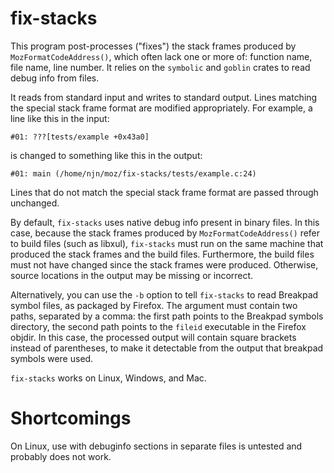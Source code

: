 # fix-stacks

This program post-processes ("fixes") the stack frames produced by
`MozFormatCodeAddress()`, which often lack one or more of: function name, file
name, line number. It relies on the `symbolic` and `goblin` crates to read
debug info from files.

It reads from standard input and writes to standard output. Lines matching the
special stack frame format are modified appropriately. For example, a line
like this in the input:
```
#01: ???[tests/example +0x43a0]
```
is changed to something like this in the output:
```
#01: main (/home/njn/moz/fix-stacks/tests/example.c:24)
```
Lines that do not match the special stack frame format are passed through
unchanged.

By default, `fix-stacks` uses native debug info present in binary files. In
this case, because the stack frames produced by `MozFormatCodeAddress()` refer
to build files (such as libxul), `fix-stacks` must run on the same machine that
produced the stack frames and the build files. Furthermore, the build files
must not have changed since the stack frames were produced. Otherwise, source
locations in the output may be missing or incorrect.

Alternatively, you can use the `-b` option to tell `fix-stacks` to read
Breakpad symbol files, as packaged by Firefox. The argument must contain two
paths, separated by a comma: the first path points to the Breakpad symbols
directory, the second path points to the `fileid` executable in the Firefox
objdir. In this case, the processed output will contain square brackets instead
of parentheses, to make it detectable from the output that breakpad symbols
were used. 

`fix-stacks` works on Linux, Windows, and Mac.

# Shortcomings

On Linux, use with debuginfo sections in separate files is untested and
probably does not work.
